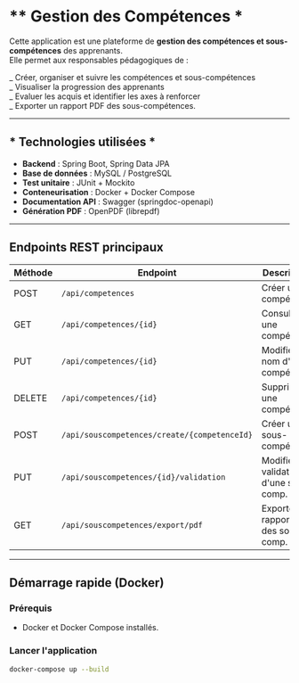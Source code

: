 #  ** Gestion des Compétences *

Cette application est une plateforme de **gestion des compétences et sous-compétences** des apprenants.  
Elle permet aux responsables pédagogiques de :

_ Créer, organiser et suivre les compétences et sous-compétences  
_ Visualiser la progression des apprenants  
_ Evaluer les acquis et identifier les axes à renforcer  
_ Exporter un rapport PDF des sous-compétences.

---

## * Technologies utilisées *

- **Backend** : Spring Boot, Spring Data JPA
- **Base de données** : MySQL / PostgreSQL
- **Test unitaire** : JUnit + Mockito
- **Conteneurisation** : Docker + Docker Compose
- **Documentation API** : Swagger (springdoc-openapi)
- **Génération PDF** : OpenPDF (librepdf)

---

##  Endpoints REST principaux

| Méthode | Endpoint                                     | Description                             |
|---------|----------------------------------------------|----------------------------------------|
| POST    | `/api/competences`                          | Créer une compétence                   |
| GET     | `/api/competences/{id}`                     | Consulter une compétence               |
| PUT     | `/api/competences/{id}`                     | Modifier le nom d'une compétence       |
| DELETE  | `/api/competences/{id}`                     | Supprimer une compétence               |
| POST    | `/api/souscompetences/create/{competenceId}`| Créer une sous-compétence              |
| PUT     | `/api/souscompetences/{id}/validation`      | Modifier validation d'une sous-comp.   |
| GET     | `/api/souscompetences/export/pdf`           | Exporter rapport PDF des sous-comp.    |

---

##  Démarrage rapide (Docker)

### Prérequis
- Docker et Docker Compose installés.

### Lancer l'application
```bash
docker-compose up --build
